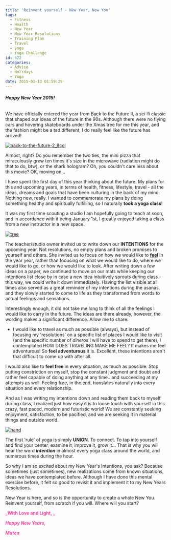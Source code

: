 ```yaml
---
title: 'Reinvent yourself - New Year, New You'
tags:
  - Fitness
  - Health
  - New Year
  - New Year Resolutions
  - Training Plan
  - Travel
  - yoga
  - Yoga Challenge
id: 622
categories:
  - Advice
  - Holidays
  - Yoga
date: 2015-01-13 01:59:29
---
```


###### **Happy New Year 2015!**

We have officially entered the year from Back to the Future II, a sci-fi classic that shaped our ideas of the future in the 90s. Although there were no flying cars and hovering skateboards under the Xmas tree for me this year, and the fashion might be a tad different, I do really feel like the future has arrived!

[![back-to-the-future-2_8col](http://girlintheraw.com/wp-content/uploads/2015/01/back-to-the-future-2_8col.jpg)](http://girlintheraw.com/wp-content/uploads/2015/01/back-to-the-future-2_8col.jpg)

Almost, right? Do you remember the two ties, the mini pizza that miraculously grew ten times it's size in the microwave (radiation might do that to do, btw), or the shark hologram? Oh, you couldn't care less about this movie? OK, moving on...

I have spent the first day of this year thinking about the future. My plans for this and upcoming years, in terms of health, fitness, lifestyle, travel - all the ideas, dreams and goals that have been culturing in the back of my mind. Nothing new, really. I wanted to commemorate my plans by doing something healthy and spiritually fulfilling, so I naturally **took a yoga class**!

It was my first time scouting a studio I am hopefully going to teach at soon, and in accordance with it being January 1st, I greatly enjoyed taking a class from a new instructor in a new space.

[![tree](http://girlintheraw.com/wp-content/uploads/2015/01/tree.jpg)](http://girlintheraw.com/wp-content/uploads/2015/01/tree.jpg)

The teacher/studio owner invited us to write down our **INTENTIONS** for the upcoming year. Not resolutions, no empty plans and broken promises to yourself and others. She invited us to focus on how we would like to <span style="text-decoration: underline;">**feel**</span> in the year year, rather than focusing on what we would like to do, where we would like to go, or how we would like to look. After writing down a few ideas on a paper, we continued to move on our mats while keeping our intentions list close by in case a new idea intuitively sprouts during class - this way, we could write it down immediately. Having the list visible at all times also served as a great reminder of my intentions during the asanas, and they slowly started to come to life as they transformed from words to actual feelings and sensations.

Interestingly enough, it did not take me long to think of all the feelings I would like to carry in the future. The ideas are there already, however, the wording makes a significant difference. Allow me to share:

*   I would like to travel as much as possible (always), but instead of focusing my 'resolutions' on a specific list of places I would like to visit (and the specific number of _dineros_ I will have to spend to get there), I contemplated HOW DOES TRAVELING MAKE ME FEEL?
It makes me feel adventurous! So **feel adventurous** it is. Excellent, these intentions aren't that difficult to come up with after all.

I would also like to **feel free** in every situation, as much as possible. Stop putting constriction on myself, stop the constant judgment and doubt and rather feel capable of doing anything at any time.. and succeeding at my attempts as well. Feeling free, in the end, translates naturally into every situation and every relationship.

And as I was writing my intentions down and reading them back to myself during class, I realized just how easy it is to loose touch with yourself in this crazy, fast paced, modern and futuristic world! We are constantly seeking enjoyment, satisfaction, to be pacified, and we are seeking it in material things and outside world.

[![hand](http://girlintheraw.com/wp-content/uploads/2015/01/hand.jpg)](http://girlintheraw.com/wp-content/uploads/2015/01/hand.jpg)

The first 'rule' of yoga is simply **UNION**. To connect. To tap into yourself and find your center, examine it, improve it, grow it... That is why you will hear the word **_intention_** in almost every yoga class around the world, and numerous times during the hour.

So why I am so excited about my New Year's Intentions, you ask? Because sometimes (just sometimes), new realizations come from known situations, ideas we have contemplated before. Although I have done this mental exercise before, it felt so good to revisit it and implement it to my New Years Resolutions.

New Year is here, and so is the opportunity to create a whole New You. Reinvent yourself, from scratch if you will. Where will you start?

<span style="color: #f7409f;">**_With Love and Light, _**</span>

<span style="color: #f7409f;">**_Happy New Years,_**</span>

<span style="color: #f7409f;">**_Matea_**</span>
